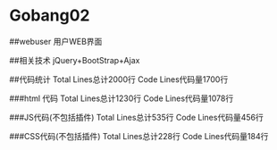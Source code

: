 # Gobang02
##webuser 用户WEB界面

##相关技术
jQuery+BootStrap+Ajax

##代码统计
Total Lines总计2000行
Code Lines代码量1700行

###html 代码
Total Lines总计1230行
Code Lines代码量1078行

###JS代码(不包括插件)
Total Lines总计535行
Code Lines代码量456行

###CSS代码(不包括插件)
Total Lines总计228行
Code Lines代码量184行

